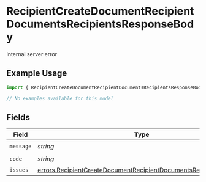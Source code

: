 # RecipientCreateDocumentRecipientDocumentsRecipientsResponseBody

Internal server error

## Example Usage

```typescript
import { RecipientCreateDocumentRecipientDocumentsRecipientsResponseBody } from "@documenso/sdk-typescript/models/errors";

// No examples available for this model
```

## Fields

| Field                                                                                                                                                  | Type                                                                                                                                                   | Required                                                                                                                                               | Description                                                                                                                                            |
| ------------------------------------------------------------------------------------------------------------------------------------------------------ | ------------------------------------------------------------------------------------------------------------------------------------------------------ | ------------------------------------------------------------------------------------------------------------------------------------------------------ | ------------------------------------------------------------------------------------------------------------------------------------------------------ |
| `message`                                                                                                                                              | *string*                                                                                                                                               | :heavy_check_mark:                                                                                                                                     | N/A                                                                                                                                                    |
| `code`                                                                                                                                                 | *string*                                                                                                                                               | :heavy_check_mark:                                                                                                                                     | N/A                                                                                                                                                    |
| `issues`                                                                                                                                               | [errors.RecipientCreateDocumentRecipientDocumentsRecipientsIssues](../../models/errors/recipientcreatedocumentrecipientdocumentsrecipientsissues.md)[] | :heavy_minus_sign:                                                                                                                                     | N/A                                                                                                                                                    |